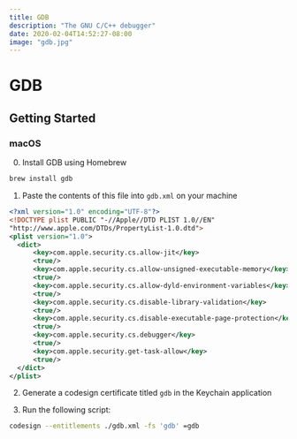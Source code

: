 ```yaml
---
title: GDB
description: "The GNU C/C++ debugger"
date: 2020-02-04T14:52:27-08:00
image: "gdb.jpg"
---
```


# GDB

## Getting Started

### macOS

0. Install GDB using Homebrew

  ```sh
  brew install gdb
  ```

1. Paste the contents of this file into `gdb.xml` on your machine

  ```xml
  <?xml version="1.0" encoding="UTF-8"?>
  <!DOCTYPE plist PUBLIC "-//Apple//DTD PLIST 1.0//EN"
  "http://www.apple.com/DTDs/PropertyList-1.0.dtd">
  <plist version="1.0">
    <dict>
        <key>com.apple.security.cs.allow-jit</key>
        <true/>
        <key>com.apple.security.cs.allow-unsigned-executable-memory</key>
        <true/>
        <key>com.apple.security.cs.allow-dyld-environment-variables</key>
        <true/>
        <key>com.apple.security.cs.disable-library-validation</key>
        <true/>
        <key>com.apple.security.cs.disable-executable-page-protection</key>
        <true/>
        <key>com.apple.security.cs.debugger</key>
        <true/>
        <key>com.apple.security.get-task-allow</key>
        <true/>
    </dict>
  </plist>
  ```

2. Generate a codesign certificate titled `gdb` in the Keychain application

3. Run the following script:

  ```sh
  codesign --entitlements ./gdb.xml -fs 'gdb' =gdb
  ```
